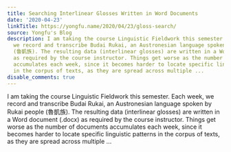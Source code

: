 ```yaml
---
title: Searching Interlinear Glosses Written in Word Documents
date: '2020-04-23'
linkTitle: https://yongfu.name/2020/04/23/gloss-search/
source: Yongfu's Blog
description: I am taking the course Linguistic Fieldwork this semester. Each week,
  we record and transcribe Budai Rukai, an Austronesian language spoken by Rukai people
  (魯凱族). The resulting data (interlinear glosses) are written in a Word document (.docx)
  as required by the course instructor. Things get worse as the number of documents
  accumulates each week, since it becomes harder to locate specific linguistic patterns
  in the corpus of texts, as they are spread across multiple ...
disable_comments: true
---
```

I am taking the course Linguistic Fieldwork this semester. Each week, we record and transcribe Budai Rukai, an Austronesian language spoken by Rukai people (魯凱族). The resulting data (interlinear glosses) are written in a Word document (.docx) as required by the course instructor. Things get worse as the number of documents accumulates each week, since it becomes harder to locate specific linguistic patterns in the corpus of texts, as they are spread across multiple ...